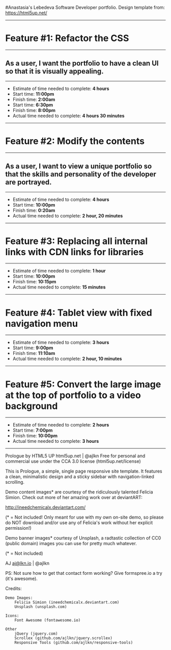 #Anastasia's Lebedeva Software Developer portfolio.
Design template from: https://html5up.net/

***

# Feature #1: Refactor the CSS
***
## As a user, I want the portfolio to have a clean UI so that it is visually appealing.
***
* Estimate of time needed to complete: **4 hours**
* Start time: **11:00pm**
* Finish time: **2:00am**
* Start time: **6:30pm**
* Finish time: **8:00pm**
* Actual time needed to complete: **4 hours 30 minutes**

***

# Feature #2: Modify the contents
***
## As a user, I want to view a unique portfolio so that the skills and personality of the developer are portrayed.
***
* Estimate of time needed to complete: **4 hours**
* Start time: **10:00pm**
* Finish time: **0:20am**
* Actual time needed to complete: **2 hour, 20 minutes**

***

# Feature #3: Replacing all internal links with CDN links for libraries
***
* Estimate of time needed to complete: **1 hour**
* Start time: **10:00pm**
* Finish time: **10:15pm**
* Actual time needed to complete: **15 minutes**

***

# Feature #4: Tablet view with fixed navigation menu
***
* Estimate of time needed to complete: **3 hours**
* Start time: **9:00pm**
* Finish time: **11:10am**
* Actual time needed to complete: **2 hour, 10 minutes**

***

# Feature #5: Convert the large image at the top of portfolio to a video background 
***
* Estimate of time needed to complete: **2 hours**
* Start time: **7:00pm**
* Finish time: **10:00pm**
* Actual time needed to complete: **3 hours**

***


Prologue by HTML5 UP
html5up.net | @ajlkn
Free for personal and commercial use under the CCA 3.0 license (html5up.net/license)


This is Prologue, a simple, single page responsive site template. It features a
clean, minimalistic design and a sticky sidebar with navigation-linked scrolling.

Demo content images* are courtesy of the ridiculously talented Felicia Simion. Check out
more of her amazing work over at deviantART:

http://ineedchemicalx.deviantart.com/

(* = Not included! Only meant for use with my own on-site demo, so please do NOT download
and/or use any of Felicia's work without her explicit permission!)

Demo banner images* courtesy of Unsplash, a radtastic collection of CC0 (public domain)
images you can use for pretty much whatever.

(* = Not included)

AJ
aj@lkn.io | @ajlkn

PS: Not sure how to get that contact form working? Give formspree.io a try (it's awesome).


Credits:

	Demo Images:
		Felicia Simion (ineedchemicalx.deviantart.com)
		Unsplash (unsplash.com)

	Icons:
		Font Awesome (fontawesome.io)

	Other
		jQuery (jquery.com)
		Scrollex (github.com/ajlkn/jquery.scrollex)
		Responsive Tools (github.com/ajlkn/responsive-tools)

